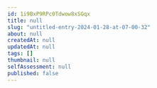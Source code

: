 ```yaml
---
id: 1i9BxP9RPc0Tdwow8xSGqx
title: null
slug: "untitled-entry-2024-01-28-at-07-00-32"
about: null
createdAt: null
updatedAt: null
tags: []
thumbnail: null
selfAssessment: null
published: false
---
```


